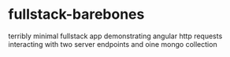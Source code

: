 # fullstack-barebones
terribly minimal fullstack app demonstrating angular http requests interacting with two server endpoints and oine mongo collection
